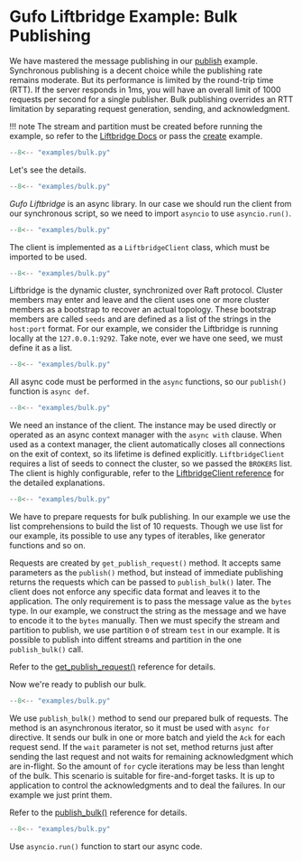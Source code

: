 # Gufo Liftbridge Example: Bulk Publishing

We have mastered the message publishing
in our [publish][publish_ex] example. Synchronous
publishing is a decent choice while the publishing
rate remains moderate. But its performance
is limited by the round-trip time (RTT).
If the server responds in 1ms, you will have
an overall limit of 1000 requests per second
for a single publisher. Bulk publishing overrides
an RTT limitation by separating request generation,
sending, and acknowledgment.

!!! note
    The stream and partition must be created before running
    the example, so refer to the [Liftbridge Docs][Liftbridge Docs] 
    or pass the [create][create_ex] example.

``` py title="bulk.py" linenums="1"
--8<-- "examples/bulk.py"
```

Let's see the details. 

``` py title="bulk.py" linenums="1" hl_lines="1"
--8<-- "examples/bulk.py"
```

*Gufo Liftbridge* is an async library. In our case
we should run the client from our synchronous script,
so we need to import `asyncio` to use `asyncio.run()`.

``` py title="bulk.py" linenums="1" hl_lines="2"
--8<-- "examples/bulk.py"
```

The client is implemented as a `LiftbridgeClient` class,
which must be imported to be used.

``` py title="bulk.py" linenums="1" hl_lines="4"
--8<-- "examples/bulk.py"
```
Liftbridge is the dynamic cluster, synchronized over
Raft protocol. Cluster members may enter and leave and
the client uses one or more cluster members as a bootstrap
to recover an actual topology. These bootstrap
members are called `seeds` and are defined as a list
of the strings in the `host:port` format. For our
example, we consider the Liftbridge is running
locally at the `127.0.0.1:9292`. Take note, ever we have
one seed, we must define it as a list.

``` py title="bulk.py" linenums="1" hl_lines="7"
--8<-- "examples/bulk.py"
```
All async code must be performed in the `async` functions,
so our `publish()` function is `async def`.

``` py title="bulk.py" linenums="1" hl_lines="8"
--8<-- "examples/bulk.py"
```

We need an instance of the client. The instance may be used
directly or operated as an async context manager
with the `async with` clause. When used as a context manager,
the client automatically closes all connections on the exit of context,
so its lifetime is defined explicitly. `LiftbridgeClient` requires
a list of seeds to connect the cluster, so we passed the `BROKERS` list.
The client is highly configurable, refer to the
[LiftbridgeClient reference][LiftbridgeClient] for the detailed
explanations.

``` py title="bulk.py" linenums="1" hl_lines="9 10 11 12 13 14"
--8<-- "examples/bulk.py"
```

We have to prepare requests for bulk publishing. In our example
we use the list comprehensions to build the list of 10 requests.
Though we use list for our example, its possible to use any
types of iterables, like generator functions and so on.

Requests are created by `get_publish_request()` method.
It accepts same parameters as the `publish()` method, but
instead of immediate publishing returns the requests
which can be passed to `publish_bulk()` later.
The client does not enforce any specific data format and leaves
it to the application. The only requirement is to pass the message
value as the `bytes` type. In our example, we construct the string
as the message and we have to encode it to the `bytes` manually.
Then we must specify the stream and partition to publish, we use
partition `0` of stream `test` in our example. It is possible
to publish into diffent streams and partition in the one
`publish_bulk()` call.

Refer to the [get_publish_request()][get_publish_request] reference
for details.

Now we're ready to publish our bulk.

``` py title="bulk.py" linenums="1" hl_lines="15 16"
--8<-- "examples/bulk.py"
```

We use `publish_bulk()` method to send our prepared bulk of requests.
The method is an asynchronous iterator, so it must be used with
`async for` directive. It sends our bulk in one or more batch
and yield the `Ack` for each request send. If the `wait` parameter
is not set, method returns just after sending the last request
and not waits for remaining acknowledgment which are in-flight.
So the amount of `for` cycle iterations may be less than lenght
of the bulk. This scenario is suitable for fire-and-forget tasks.
It is up to application to control the acknowledgments and
to deal the failures. In our example we just print them.

Refer to the [publish_bulk()][publish_bulk] reference
for details.

``` py title="bulk.py" linenums="1" hl_lines="19"
--8<-- "examples/bulk.py"
```

Use `asyncio.run()` function to start our async code.

[Liftbridge Docs]: https://liftbridge.io/docs/overview.html
[LiftbridgeClient]: ../../reference/gufo/liftbridge/client/#gufo.liftbridge.client.LiftbridgeClient
[get_publish_request]: ../../reference/gufo/liftbridge/client/#gufo.liftbridge.client.LiftbridgeClient.get_publish_request
[publish_bulk]: ../../reference/gufo/liftbridge/client/#gufo.liftbridge.client.LiftbridgeClient.publish_bulk
[create_ex]: create.md
[publish_ex]: publish.md